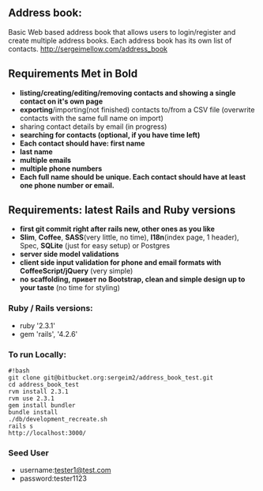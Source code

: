 ## Address book: ##
Basic Web based address book that allows users to login/register and create multiple address books. Each address book has its own list of contacts.
http://sergeimellow.com/address_book

## Requirements Met in **Bold** ##
* **listing/creating/editing/removing contacts and showing a single contact on it's own page**
* **exporting**/importing(not finished) contacts to/from a CSV file (overwrite contacts with the same full name on import)
* sharing contact details by email (in progress)
* **searching for contacts (optional, if you have time left)**
* **Each contact should have: first name**
* **last name**
* **multiple emails**
* **multiple phone numbers**
* **Each full name should be unique. Each contact should have at least one phone number or email.**

## Requirements: latest Rails and Ruby versions ##

* **first git commit right after rails new, other ones as you like**
* **Slim**, **Coffee**, **SASS**(very little, no time), **I18n**(index page, 1 header), Spec, **SQLite** (just for easy setup) or Postgres
* **server side model validations**
* **client side input validation for phone and email formats with CoffeeScript/jQuery** (very simple)
* **no scaffolding, привет no Bootstrap, clean and simple design up to your taste** (no time for styling)


### Ruby / Rails versions:  
* ruby '2.3.1'
* gem 'rails', '4.2.6'

### To run Locally: ###
```
#!bash
git clone git@bitbucket.org:sergeim2/address_book_test.git
cd address_book_test
rvm install 2.3.1
rvm use 2.3.1
gem install bundler
bundle install
./db/development_recreate.sh
rails s
http://localhost:3000/
```

### Seed User  
* username:tester1@test.com
* password:tester1123